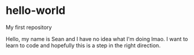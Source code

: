 # hello-world
My first repository

Hello, my name is Sean and I have no idea what 
I'm doing lmao. I want to learn to code and hopefully 
this is a step in the right direction.

